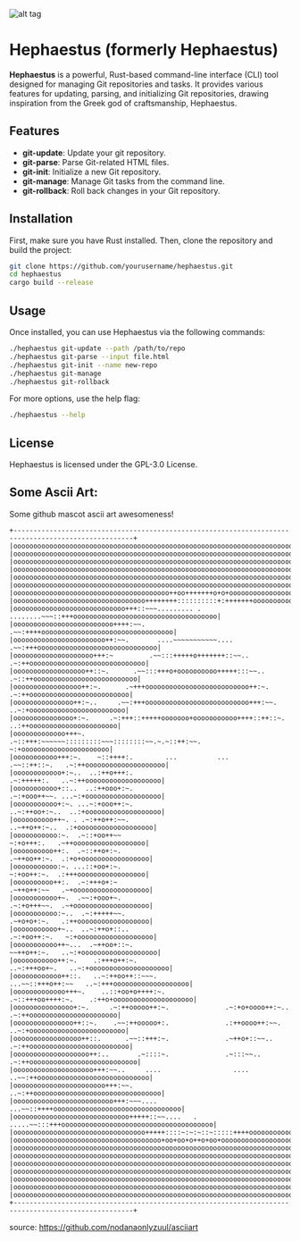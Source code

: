 ![alt tag](img/Firefly%20Create%20a%20striking%20logo%20featuring%20a%20blacksmith’s%20forge%20with%20glowing%20embers,%20an%20anvil,%20and%20a%20h.jpg)

# Hephaestus (formerly Hephaestus)

**Hephaestus** is a powerful, Rust-based command-line interface (CLI) tool designed for managing Git repositories and tasks. It provides various features for updating, parsing, and initializing Git repositories, drawing inspiration from the Greek god of craftsmanship, Hephaestus.

## Features

- **git-update**: Update your git repository.
- **git-parse**: Parse Git-related HTML files.
- **git-init**: Initialize a new Git repository.
- **git-manage**: Manage Git tasks from the command line.
- **git-rollback**: Roll back changes in your Git repository.

## Installation

First, make sure you have Rust installed. Then, clone the repository and build the project:

```bash
git clone https://github.com/yourusername/hephaestus.git
cd hephaestus
cargo build --release
```

## Usage

Once installed, you can use Hephaestus via the following commands:

```bash
./hephaestus git-update --path /path/to/repo
./hephaestus git-parse --input file.html
./hephaestus git-init --name new-repo
./hephaestus git-manage
./hephaestus git-rollback
```

For more options, use the help flag:

```bash
./hephaestus --help
```

## License

Hephaestus is licensed under the GPL-3.0 License.


## Some Ascii Art:

Some github mascot ascii art awesomeness!
```
+----------------------------------------------------------------------------------------------------+
|oooooooooooooooooooooooooooooooooooooooooooooooooooooooooooooooooooooooooooooooooooooooooooooooooooo|
|oooooooooooooooooooooooooooooooooooooooooooooooooooooooooooooooooooooooooooooooooooooooooooooooooooo|
|oooooooooooooooooooooooooooooooooooooooooooooooooooooooooooooooooooooooooooooooooooooooooooooooooooo|
|oooooooooooooooooooooooooooooooooooooooooooooooooooooooooooooooooooooooooooooooooooooooooooooooooooo|
|oooooooooooooooooooooooooooooooooooooooooooooooooooooooooooooooooooooooooooooooooooooooooooooooooooo|
|oooooooooooooooooooooooooooooooooooooooooooooooooooooooooooooooooooooooooooooooooooooooooooooooooooo|
|ooooooooooooooooooooooooooooooooooooooo++oo+++++++o+o+oooooooooooooooooooooooooooooooooooooooooooooo|
|ooooooooooooooooooooooooooooooooo++++++++::::::::::+:+++++++oooooooooooooooooooooooooooooooooooooooo|
|oooooooooooooooooooooooooooo+++::~~~......... . ........~~~::+++oooooooooooooooooooooooooooooooooooo|
|ooooooooooooooooooooooooo++++:~~.                          .~~:++++ooooooooooooooooooooooooooooooooo|
|ooooooooooooooooooooooo++:~~.       ....~~~~~~~~~~~....        .~~:+++oooooooooooooooooooooooooooooo|
|oooooooooooooooooooo+++:~         .~~:::+++++o+++++++::~~..       .~:++ooooooooooooooooooooooooooooo|
|oooooooooooooooooo++::~.      .~~:::+++o+oooooooooo+++++:::~~..     .~::++oooooooooooooooooooooooooo|
|ooooooooooooooooo++:~.      .~+++oooooooooooooooooooooooooo++:~.      .~:++ooooooooooooooooooooooooo|
|ooooooooooooooo++:~..     .~~:+++oooooooooooooooooooooooooo+++:~~.     ..~:+oooooooooooooooooooooooo|
|ooooooooooooooo+:~.     .~:+++::+++++ooooooo+ooooooooooo++++::++::~.     ..:++oooooooooooooooooooooo|
|ooooooooooooo+++~.    .~::+++:~~~~~~:::::::::~~~::::::::~~.~.~::++:~~.     ~:+oooooooooooooooooooooo|
|ooooooooooo+++:~.    ~::++++:.        ...          ...       .~~::++::~.   .~:++oooooooooooooooooooo|
|oooooooooooo+:~..  ..:++o+++:.                                .~:+++++:.   ..~:++ooooooooooooooooooo|
|ooooooooooo+::..  ..:++ooo+:~.                                .~:+ooo++~~. ...~:+ooooooooooooooooooo|
|ooooooooooo+:~. ...~:+ooo++:~.                                ..~:++oo+:~..  ..:+ooooooooooooooooooo|
|oooooooooo++~. . .~:++o++:~~.                                   ..~++o++:~..  .:+ooooooooooooooooooo|
|ooooooooooo:~.  .~::+oo++~~                                       ~:+o+++:.   .~++oooooooooooooooooo|
|oooooooooo++:.  .~::++o+:~.                                      .~++oo++:~.  .:+o+ooooooooooooooooo|
|ooooooooooo:~. ...::+oo+:~.                                       ~:+oo++:~.  .:+++ooooooooooooooooo|
|oooooooooo++:.  .~:+++o+:~                                       .~++o++:~~   .~+ooooooooooooooooooo|
|ooooooooooo+~.  .~~:+ooo+~.                                      .~:+o+++~~.  .~+ooooooooooooooooooo|
|ooooooooooo:~..  .~:+++++~~.                                     .~+o+o+:~.   .:++oooooooooooooooooo|
|ooooooooooo+~..  ..~:++o+::..                                   .~:+oo++:~.   ~:+ooooooooooooooooooo|
|ooooooooooo++~...  .~++oo+::~.                                 ~~++o++:~.   ..~:+ooooooooooooooooooo|
|ooooooooooo++:~.    .:+++o++:~.                             ..~:+++oo+~.   ..~:+oooooooooooooooooooo|
|oooooooooooo++::.   ..~:++oo++::~~~.                   ...~~::+++o++:~~   ..~:+++ooooooooooooooooooo|
|ooooooooooooo+++~.    ..::+oo+o++++:~.                .~::+++oo++++:~.    .:++o+oooooooooooooooooooo|
|ooooooooooooooo+:~.     .~:++ooooo++:~.              .~:+o+oooo++:~..    .~:++oooooooooooooooooooooo|
|ooooooooooooooo++::~.    .~~:++ooooo+:.              .:++oooo++:~~.    ..~:+oooooooooooooooooooooooo|
|ooooooooooooooooo++::.      .~~::+++:~.              .~++o+::~~..     .~:++ooooooooooooooooooooooooo|
|ooooooooooooooooooo++:..       .~::::~.              .~:::~~..      .~:++ooooooooooooooooooooooooooo|
|oooooooooooooooooooo+++:~~..     ....                  ....      ..~~:++oooooooooooooooooooooooooooo|
|ooooooooooooooooooooooo+++:~~.                                ..~:++oooooooooooooooooooooooooooooooo|
|ooooooooooooooooooooooooo+++:~~~....                     ...~~::++++oooooooooooooooooooooooooooooooo|
|ooooooooooooooooooooooooooooo+++++::~~....   .   .....~~:::+++oooooooooooooooooooooooooooooooooooooo|
|ooooooooooooooooooooooooooooooooo+++++::::~:~:~::~:::::++++ooooooooooooooooooooooooooooooooooooooooo|
|ooooooooooooooooooooooooooooooooooooo+oo+oo+o++o+oo+oooooooooooooooooooooooooooooooooooooooooooooooo|
|oooooooooooooooooooooooooooooooooooooooooooooooooooooooooooooooooooooooooooooooooooooooooooooooooooo|
|oooooooooooooooooooooooooooooooooooooooooooooooooooooooooooooooooooooooooooooooooooooooooooooooooooo|
|oooooooooooooooooooooooooooooooooooooooooooooooooooooooooooooooooooooooooooooooooooooooooooooooooooo|
|oooooooooooooooooooooooooooooooooooooooooooooooooooooooooooooooooooooooooooooooooooooooooooooooooooo|
|oooooooooooooooooooooooooooooooooooooooooooooooooooooooooooooooooooooooooooooooooooooooooooooooooooo|
|oooooooooooooooooooooooooooooooooooooooooooooooooooooooooooooooooooooooooooooooooooooooooooooooooooo|
|oooooooooooooooooooooooooooooooooooooooooooooooooooooooooooooooooooooooooooooooooooooooooooooooooooo|
+----------------------------------------------------------------------------------------------------+
```
source: https://github.com/nodanaonlyzuul/asciiart
